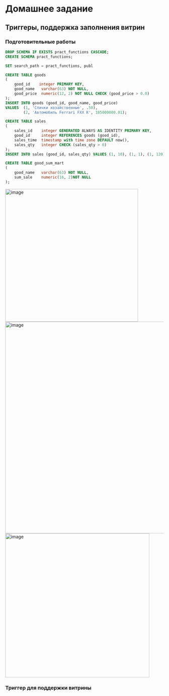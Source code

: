 # Домашнее задание
## Триггеры, поддержка заполнения витрин

### Подготовительные работы

``` sql
DROP SCHEMA IF EXISTS pract_functions CASCADE;
CREATE SCHEMA pract_functions;

SET search_path = pract_functions, publ

CREATE TABLE goods
(
    good_id    integer PRIMARY KEY,
    good_name   varchar(63) NOT NULL,
    good_price  numeric(12, 2) NOT NULL CHECK (good_price > 0.0)
);
INSERT INTO goods (good_id, good_name, good_price)
VALUES 	(1, 'Спички хозайственные', .50),
		(2, 'Автомобиль Ferrari FXX K', 185000000.01);

CREATE TABLE sales
(
    sales_id    integer GENERATED ALWAYS AS IDENTITY PRIMARY KEY,
    good_id     integer REFERENCES goods (good_id),
    sales_time  timestamp with time zone DEFAULT now(),
    sales_qty   integer CHECK (sales_qty > 0)
);
INSERT INTO sales (good_id, sales_qty) VALUES (1, 10), (1, 1), (1, 120), (2, 1);

CREATE TABLE good_sum_mart
(
	good_name   varchar(63) NOT NULL,
	sum_sale	numeric(16, 2)NOT NULL
);
```

<img width="422" alt="image" src="https://github.com/Ayna5/otus_postgres/assets/42717899/9876bb1e-ef2a-402f-b24f-6a20a31d26ea">
<img width="673" alt="image" src="https://github.com/Ayna5/otus_postgres/assets/42717899/0ceca85f-e230-415e-9bb3-d736eb6d4921">
<img width="458" alt="image" src="https://github.com/Ayna5/otus_postgres/assets/42717899/54dd0cc7-9adb-4754-84f9-148f7ddf61fe">

### Триггер для поддержки витрины

